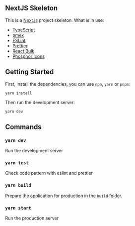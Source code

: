 ## NextJS Skeleton

This is a [Next.js](https://nextjs.org/) project skeleton. What is in use:

- [TypeScript](https://typescriptlang.org)
- [pmex](https://npmjs.com/package/pmex)
- [ESLint](https://eslint.org)
- [Prettier](https://prettier.io)
- [React Bulk](https://npmjs.com/package/@react-bulk/core)
- [Phosphor Icons](https://phosphoricons.com)

## Getting Started

First, install the dependencies, you can use `npm`, `yarn` or `pnpm`:

```shell
yarn install
```

Then run the development server:

```bash
yarn dev
```

## Commands

### `yarn dev`
Run the development server

### `yarn test`
Check code pattern with eslint and prettier

### `yarn build`
Prepare the application for production in the `build` folder.

### `yarn start`
Run the production server
